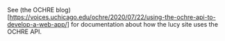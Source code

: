 See (the OCHRE blog)[https://voices.uchicago.edu/ochre/2020/07/22/using-the-ochre-api-to-develop-a-web-app/] for documentation about how the lucy site uses the OCHRE API. 
